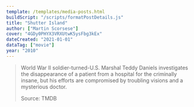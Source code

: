 ```yaml
---
template: /templates/media-posts.html
buildScript: "/scripts/formatPostDetails.js"
title: "Shutter Island"
author: ["Martin Scorsese"]
cover: "4GDy0PHYX3VRXUtwK5ysFbg3kEx"
dateCreated: "2021-01-01"
dataTag: ["movie"]
year: "2010"
---
```


> World War II soldier-turned-U.S. Marshal Teddy Daniels investigates the disappearance of a patient from a hospital for the criminally insane, but his efforts are compromised by troubling visions and a mysterious doctor.
>
> Source: TMDB
